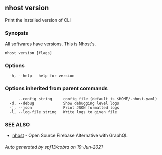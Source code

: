## nhost version

Print the installed version of CLI

### Synopsis

All softwares have versions. This is Nhost's.

```
nhost version [flags]
```

### Options

```
  -h, --help   help for version
```

### Options inherited from parent commands

```
      --config string     config file (default is $HOME/.nhost.yaml)
  -d, --debug             Show debugging level logs
  -j, --json              Print JSON formatted logs
  -l, --log-file string   Write logs to given file
```

### SEE ALSO

* [nhost](nhost.md)	 - Open Source Firebase Alternative with GraphQL

###### Auto generated by spf13/cobra on 19-Jun-2021
